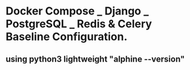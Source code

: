 # Docker Compose _ Django _ PostgreSQL _ Redis & Celery Baseline Configuration.

## using python3 lightweight "alphine --version"